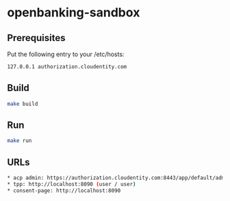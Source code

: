 # openbanking-sandbox

## Prerequisites

Put the following entry to your /etc/hosts:

``` sh
127.0.0.1 authorization.cloudentity.com
```

## Build

```sh
make build
```

## Run

``` sh
make run
```

## URLs

``` sh
* acp admin: https://authorization.cloudentity.com:8443/app/default/admin
* tpp: http://localhost:8090 (user / user)
* consent-page: http://localhost:8090
```
